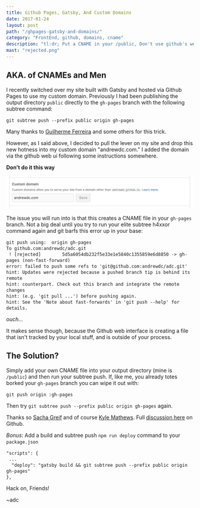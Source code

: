 ```yaml
---
title: Github Pages, Gatsby, And Custom Domains
date: 2017-01-24
layout: post
path: "/ghpages-gatsby-and-domains/"
category: "FrontEnd, github, domains, cname"
description: "tl:dr; Put a CNAME in your /public, Don't use github's web interface."
mast: "rejected.png"
---
```


## AKA. of CNAMEs and Men

I recently switched over my site built with Gatsby and hosted via Github Pages to use my custom domain. Previously I had been publishing the output directory `public` directly to the `gh-pages` branch with the following subtree command:

`````
git subtree push --prefix public origin gh-pages
`````

Many thanks to [Guilherme Ferreira](http://gsferreira.com/archive/2014/06/update-github-pages-using-a-project-subfolder/) and some others for this trick. 

However, as I said above, I decided to pull the lever on my site and drop this new hotness into my custom domain "andrewdc.com." I added the domain via the github web ui following some instructions somewhere. 

**Don't do it this way**

![gitpages domain ui](./gitpages-ui.png)

The issue you will run into is that this creates a CNAME file in your `gh-pages` branch. Not a big deal until you try to run your elite subtree h4xxor command again and git barfs this error up in your base:

`````
git push using:  origin gh-pages
To github.com:andrewdc/adc.git
 ! [rejected]        5d5a6054db232f5e33e1e5840c1355859e6d8850 -> gh-pages (non-fast-forward)
error: failed to push some refs to 'git@github.com:andrewdc/adc.git'
hint: Updates were rejected because a pushed branch tip is behind its remote
hint: counterpart. Check out this branch and integrate the remote changes
hint: (e.g. 'git pull ...') before pushing again.
hint: See the 'Note about fast-forwards' in 'git push --help' for details.
`````

_ouch..._

It makes sense though, because the Github web interface is creating a file that isn't tracked by your local stuff, and is outside of your process. 

<h2 class="recent-header"><span>The Solution?</span></h2>

Simply add your own CNAME file into your output directory (mine is `/public`) and then run your subtree push. If, like me, you already totes borked your `gh-pages` branch you can wipe it out with:

`````
git push origin :gh-pages
`````

Then try `git subtree push --prefix public origin gh-pages` again.

Thanks so [Sacha Greif](https://github.com/SachaG) and of course [Kyle Mathews](https://github.com/KyleAMathews). Full [discussion here](https://github.com/gatsbyjs/gatsby/issues/6) on Github.

_Bonus_: Add a build and subtree push `npm run deploy` command to your `package.json`
`````
"scripts": {
 ...
  "deploy": "gatsby build && git subtree push --prefix public origin gh-pages"
},
`````
Hack on, Friends!

~adc
